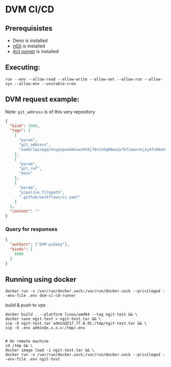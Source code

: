 # DVM CI/CD

## Prerequisistes
- Deno is installed
- [nGit](https://gitworkshop.dev) is installed
- [Act runner](https://nektosact.com/installation/homebrew.html) is installed


## Executing:
```shell
run --env --allow-read --allow-write --allow-net --allow-run --allow-sys --allow-env --unstable-cron
```

## DVM request example:

Note: `git_address` is of this very repository
```json
{
  "kind": 5900,
  "tags": [
    [
      "param",
      "git_address",
      "naddr1qvzqqqrhnypzpwa4mkswz4t8j70s2s6q00wzqv7k7zamxrmj2y4fs88aktcfuf68qy88wumn8ghj7mn0wvhxcmmv9uq32amnwvaz7tmjv4kxz7fwv3sk6atn9e5k7tcpz9mhxue69uhkummnw3ezuamfdejj7qq0v3mx6ttrd93kgttjw4hxuetj4ux9zv"
    ],
    [
      "param",
      "git_ref",
      "main"
    ],
    [
      "param",
      "pipeline_filepath",
      ".github/workflows/ci.yaml"
    ]
  ],
  "content": ""
}
```

### Query for responses
```json
{
  "authors": ["DVM-pubkey"],
  "kinds": [
    6900
  ]
}
```

## Running using docker

```shell
docker run -v /var/run/docker.sock:/var/run/docker.sock --privileged --env-file .env dvm-ci-cd-runner
```

build & push to vps
```shell
docker build . --platform linux/amd64 --tag ngit-test && \
docker save ngit-test > ngit-test.tar && \
scp -O ngit-test.tar admin@217.77.8.91:/tmp/ngit-test.tar && \
scp -O .env admin@x.x.x.x:/tmp/.env 


# On remote machine
cd /tmp && \ 
docker image load -i ngit-test.tar && \
docker run -v /var/run/docker.sock:/var/run/docker.sock --privileged --env-file .env ngit-test
```